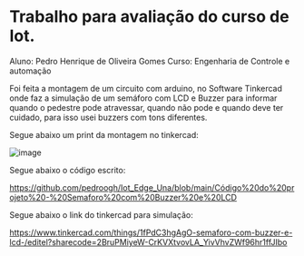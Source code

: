 # Trabalho para avaliação do curso de Iot.
 Aluno: Pedro Henrique de Oliveira Gomes
 Curso: Engenharia de Controle e automação
 
 Foi feita a montagem de um circuito com arduino, no Software Tinkercad onde faz a simulação de um semáforo com LCD e Buzzer para informar quando o pedestre pode atravessar, quando não pode e quando deve ter cuidado, para isso usei buzzers com tons diferentes.
  
 Segue abaixo um print da montagem no tinkercad:
 
 ![image](https://user-images.githubusercontent.com/111025893/193410311-39c14b1c-1c62-46ab-9905-b06abdbacc14.png)
  
 Segue abaixo o código escrito:
 
 https://github.com/pedroogh/Iot_Edge_Una/blob/main/Código%20do%20projeto%20-%20Semaforo%20com%20Buzzer%20e%20LCD

 Segue abaixo o link do tinkercad para simulação:

 https://www.tinkercad.com/things/1fPdC3hgAgO-semaforo-com-buzzer-e-lcd-/editel?sharecode=2BruPMiyeW-CrKVXtvovLA_YivVhvZWf96hr1ffJIbo
